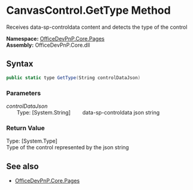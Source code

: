 # CanvasControl.GetType Method  
Receives data-sp-controldata content and detects the type of the control  

**Namespace:** [OfficeDevPnP.Core.Pages](OfficeDevPnP.Core.Pages.md)  
**Assembly:** OfficeDevPnP.Core.dll  
## Syntax
```C#
public static type GetType(String controlDataJson)
```
### Parameters
*controlDataJson*  
&emsp;&emsp;Type: [System.String] 
&emsp;&emsp;data-sp-controldata json string  
  
### Return Value
Type: [System.Type]  
Type of the control represented by the json string

## See also
- [OfficeDevPnP.Core.Pages](OfficeDevPnP.Core.Pages.md)
